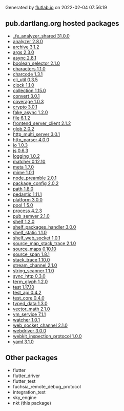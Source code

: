 Generated by [flutlab.io](https://flutlab.io) on 2022-02-04 07:56:19


## pub.dartlang.org hosted packages

 - [_fe_analyzer_shared 31.0.0](https://pub.dartlang.org/packages/_fe_analyzer_shared/versions/31.0.0)
 - [analyzer 2.8.0](https://pub.dartlang.org/packages/analyzer/versions/2.8.0)
 - [archive 3.1.2](https://pub.dartlang.org/packages/archive/versions/3.1.2)
 - [args 2.3.0](https://pub.dartlang.org/packages/args/versions/2.3.0)
 - [async 2.8.1](https://pub.dartlang.org/packages/async/versions/2.8.1)
 - [boolean_selector 2.1.0](https://pub.dartlang.org/packages/boolean_selector/versions/2.1.0)
 - [characters 1.1.0](https://pub.dartlang.org/packages/characters/versions/1.1.0)
 - [charcode 1.3.1](https://pub.dartlang.org/packages/charcode/versions/1.3.1)
 - [cli_util 0.3.5](https://pub.dartlang.org/packages/cli_util/versions/0.3.5)
 - [clock 1.1.0](https://pub.dartlang.org/packages/clock/versions/1.1.0)
 - [collection 1.15.0](https://pub.dartlang.org/packages/collection/versions/1.15.0)
 - [convert 3.0.1](https://pub.dartlang.org/packages/convert/versions/3.0.1)
 - [coverage 1.0.3](https://pub.dartlang.org/packages/coverage/versions/1.0.3)
 - [crypto 3.0.1](https://pub.dartlang.org/packages/crypto/versions/3.0.1)
 - [fake_async 1.2.0](https://pub.dartlang.org/packages/fake_async/versions/1.2.0)
 - [file 6.1.2](https://pub.dartlang.org/packages/file/versions/6.1.2)
 - [frontend_server_client 2.1.2](https://pub.dartlang.org/packages/frontend_server_client/versions/2.1.2)
 - [glob 2.0.2](https://pub.dartlang.org/packages/glob/versions/2.0.2)
 - [http_multi_server 3.0.1](https://pub.dartlang.org/packages/http_multi_server/versions/3.0.1)
 - [http_parser 4.0.0](https://pub.dartlang.org/packages/http_parser/versions/4.0.0)
 - [io 1.0.3](https://pub.dartlang.org/packages/io/versions/1.0.3)
 - [js 0.6.3](https://pub.dartlang.org/packages/js/versions/0.6.3)
 - [logging 1.0.2](https://pub.dartlang.org/packages/logging/versions/1.0.2)
 - [matcher 0.12.10](https://pub.dartlang.org/packages/matcher/versions/0.12.10)
 - [meta 1.7.0](https://pub.dartlang.org/packages/meta/versions/1.7.0)
 - [mime 1.0.1](https://pub.dartlang.org/packages/mime/versions/1.0.1)
 - [node_preamble 2.0.1](https://pub.dartlang.org/packages/node_preamble/versions/2.0.1)
 - [package_config 2.0.2](https://pub.dartlang.org/packages/package_config/versions/2.0.2)
 - [path 1.8.0](https://pub.dartlang.org/packages/path/versions/1.8.0)
 - [pedantic 1.11.1](https://pub.dartlang.org/packages/pedantic/versions/1.11.1)
 - [platform 3.0.0](https://pub.dartlang.org/packages/platform/versions/3.0.0)
 - [pool 1.5.0](https://pub.dartlang.org/packages/pool/versions/1.5.0)
 - [process 4.2.3](https://pub.dartlang.org/packages/process/versions/4.2.3)
 - [pub_semver 2.1.0](https://pub.dartlang.org/packages/pub_semver/versions/2.1.0)
 - [shelf 1.2.0](https://pub.dartlang.org/packages/shelf/versions/1.2.0)
 - [shelf_packages_handler 3.0.0](https://pub.dartlang.org/packages/shelf_packages_handler/versions/3.0.0)
 - [shelf_static 1.1.0](https://pub.dartlang.org/packages/shelf_static/versions/1.1.0)
 - [shelf_web_socket 1.0.1](https://pub.dartlang.org/packages/shelf_web_socket/versions/1.0.1)
 - [source_map_stack_trace 2.1.0](https://pub.dartlang.org/packages/source_map_stack_trace/versions/2.1.0)
 - [source_maps 0.10.10](https://pub.dartlang.org/packages/source_maps/versions/0.10.10)
 - [source_span 1.8.1](https://pub.dartlang.org/packages/source_span/versions/1.8.1)
 - [stack_trace 1.10.0](https://pub.dartlang.org/packages/stack_trace/versions/1.10.0)
 - [stream_channel 2.1.0](https://pub.dartlang.org/packages/stream_channel/versions/2.1.0)
 - [string_scanner 1.1.0](https://pub.dartlang.org/packages/string_scanner/versions/1.1.0)
 - [sync_http 0.3.0](https://pub.dartlang.org/packages/sync_http/versions/0.3.0)
 - [term_glyph 1.2.0](https://pub.dartlang.org/packages/term_glyph/versions/1.2.0)
 - [test 1.17.10](https://pub.dartlang.org/packages/test/versions/1.17.10)
 - [test_api 0.4.2](https://pub.dartlang.org/packages/test_api/versions/0.4.2)
 - [test_core 0.4.0](https://pub.dartlang.org/packages/test_core/versions/0.4.0)
 - [typed_data 1.3.0](https://pub.dartlang.org/packages/typed_data/versions/1.3.0)
 - [vector_math 2.1.0](https://pub.dartlang.org/packages/vector_math/versions/2.1.0)
 - [vm_service 7.1.1](https://pub.dartlang.org/packages/vm_service/versions/7.1.1)
 - [watcher 1.0.1](https://pub.dartlang.org/packages/watcher/versions/1.0.1)
 - [web_socket_channel 2.1.0](https://pub.dartlang.org/packages/web_socket_channel/versions/2.1.0)
 - [webdriver 3.0.0](https://pub.dartlang.org/packages/webdriver/versions/3.0.0)
 - [webkit_inspection_protocol 1.0.0](https://pub.dartlang.org/packages/webkit_inspection_protocol/versions/1.0.0)
 - [yaml 3.1.0](https://pub.dartlang.org/packages/yaml/versions/3.1.0)

## Other packages

 - flutter
 - flutter_driver
 - flutter_test
 - fuchsia_remote_debug_protocol
 - integration_test
 - sky_engine
 - nkt (this package)

